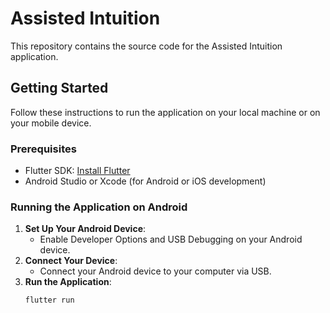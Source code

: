 # Assisted Intuition

This repository contains the source code for the Assisted Intuition application.

## Getting Started

Follow these instructions to run the application on your local machine or on your mobile device.

### Prerequisites

- Flutter SDK: [Install Flutter](https://flutter.dev/docs/get-started/install)
- Android Studio or Xcode (for Android or iOS development)

### Running the Application on Android

1. **Set Up Your Android Device**:
   - Enable Developer Options and USB Debugging on your Android device.
2. **Connect Your Device**:
   - Connect your Android device to your computer via USB.
3. **Run the Application**:
   ```sh
   flutter run
